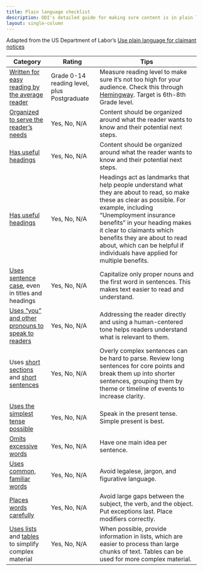 ```yaml
---
title: Plain language checklist
description: ODI's detailed guide for making sure content is in plain language
layout: single-column
---
```


Adapted from the US Department of Labor’s [Use plain language for claimant notices](https://www.dol.gov/agencies/eta/ui-modernization/claimant-notices)

| **Category** | **Rating** | **Tips** |
| ----- | ----- | ----- |
| [Written for easy reading by the average reader](https://www.plainlanguage.gov/guidelines/audience/) | Grade 0-14 reading level, plus Postgraduate | Measure reading level to make sure it’s not too high for your audience. Check this through [Hemingway](https://hemingwayapp.com/). Target is 6th-8th Grade level. |
| [Organized to serve the reader’s needs](https://www.plainlanguage.gov/guidelines/organize/) | Yes, No, N/A | Content should be organized around what the reader wants to know and their potential next steps. |
| [Has useful headings](https://www.plainlanguage.gov/guidelines/organize/add-useful-headings/) | Yes, No, N/A | Content should be organized around what the reader wants to know and their potential next steps. |
| [Has useful headings](https://www.plainlanguage.gov/guidelines/organize/add-useful-headings/) | Yes, No, N/A | Headings act as landmarks that help people understand what they are about to read, so make these as clear as possible. For example, including “Unemployment insurance benefits” in your heading makes it clear to claimants which benefits they are about to read about, which can be helpful if individuals have applied for multiple benefits. |
| [Uses sentence case](https://readabilityguidelines.co.uk/grammar-points/capital-letters/), even in titles and headings | Yes, No, N/A | Capitalize only proper nouns and the first word in sentences. This makes text easier to read and understand. |
| [Uses “you” and other pronouns to speak to readers](https://www.plainlanguage.gov/guidelines/audience/address-the-user/) | Yes, No, N/A | Addressing the reader directly and using a human-centered tone helps readers understand what is relevant to them. |
| Uses [short sections](https://www.plainlanguage.gov/guidelines/concise/write-short-sections/) and [short sentences](https://www.plainlanguage.gov/guidelines/concise/write-short-sentences/) | Yes, No, N/A | Overly complex sentences can be hard to parse. Review long sentences for core points and break them up into shorter sentences, grouping them by theme or timeline of events to increase clarity. |
| [Uses the simplest tense possible](https://www.plainlanguage.gov/guidelines/conversational/use-the-present-tense/) | Yes, No, N/A | Speak in the present tense. Simple present is best. |
| [Omits excessive words](https://www.plainlanguage.gov/guidelines/concise/write-short-sentences/) | Yes, No, N/A | Have one main idea per sentence. |
| [Uses common, familiar words](https://www.plainlanguage.gov/guidelines/words/use-simple-words-phrases/) | Yes, No, N/A | Avoid legalese, jargon, and figurative language. |
| [Places words carefully](https://www.plainlanguage.gov/guidelines/words/place-words-carefully/) | Yes, No, N/A | Avoid large gaps between the subject, the verb, and the object. Put exceptions last. Place modifiers correctly. |
| [Uses lists](https://www.plainlanguage.gov/guidelines/organize/use-lists/) and [tables](https://www.plainlanguage.gov/guidelines/design/use-tables-to-make-complex-material-easier-to-understand/) to simplify complex material | Yes, No, N/A | When possible, provide information in lists, which are easier to process than large chunks of text. Tables can be used for more complex material. |
